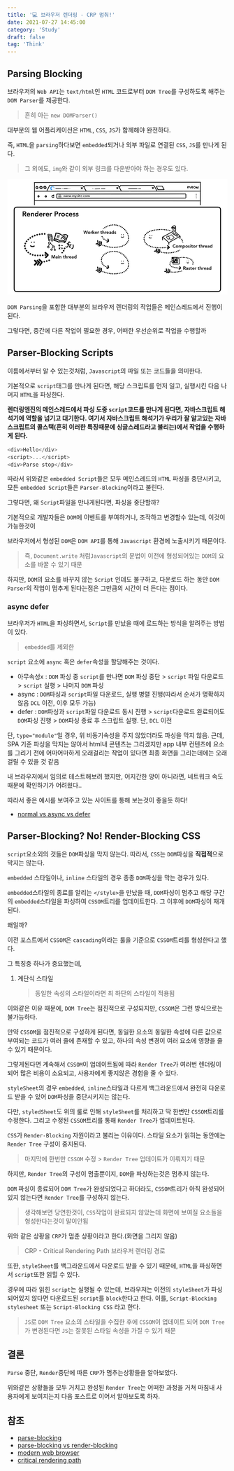 ```yaml
---
title: '💻 브라우저 렌더링 - CRP 멈춰!'
date: 2021-07-27 14:45:00
category: 'Study'
draft: false
tag: 'Think'
---
```


## Parsing Blocking

브라우저의 `Web API`는 `text/html`인 `HTML` 코드로부터 `DOM Tree`를 구성하도록 해주는 `DOM Parser`를 제공한다.

> 흔히 아는 `new DOMParser()`

대부분의 웹 어플리케이션은 `HTML`, `CSS`, `JS`가 함께해야 완전하다.

즉, `HTML`을 `parsing`하다보면 `embedded`되거나 외부 파일로 연결된 `CSS`, `JS`를 만나게 된다.

> 그 외에도, `img`와 같이 외부 링크를 다운받아야 하는 경우도 있다.

<div style="margin : 0 auto; text-align : center">
  <img src="/img/2021/07/27/parser-blocking1.png" alt="1">
</div>

`DOM Parsing`을 포함한 대부분의 브라우저 렌더링의 작업들은 메인스레드에서 진행이 된다.

그렇다면, 중간에 다른 작업이 필요한 경우, 어떠한 우선순위로 작업을 수행할까

## Parser-Blocking Scripts

이름에서부터 알 수 있는것처럼, `Javascript`의 파일 또는 코드들을 의미한다.

기본적으로 `script`태그를 만나게 된다면, 해당 스크립트를 먼저 일고, 실행시킨 다음 나머지 `HTML`을 파싱한다.

**렌더링엔진의 메인스레드에서 파싱 도중 `script`코드를 만나게 된다면, 자바스크립트 해석기에 역할을 넘기고 대기한다. 여기서 자바스크립트 해석기가 우리가 잘 알고있는 자바스크립트의 콜스택(흔히 이러한 특징때문에 싱글스레드라고 불리는)에서 작업을 수행하게 된다.**

```js
<div>Hello</div>
<script>...</script>
<div>Parse stop</div>
```

따라서 위와같은 `embedded Script`들은 모두 메인스레드의 `HTML` 파싱을 중단시키고, 모든 `embedded Script`들은 `Parser-Blocking`이라고 불린다.

그렇다면, 왜 `Script`파일을 만나게된다면, 파싱을 중단할까?

기본적으로 개발자들은 `DOM`에 이벤트를 부여하거나, 조작하고 변경할수 있는데, 이것이 가능한것이

브라우저에서 형성된 `DOM`은 `DOM API`를 통해 `Javascript` 환경에 노출시키기 때문이다.

> 즉, `Document.write` 처럼`Javascript`의 문법이 이전에 형성되어있는 `DOM`의 요소를 바꿀 수 있기 때문

하지만, `DOM`의 요소를 바꾸지 않는 `Script` 인데도 불구하고, 다운로드 하는 동안 `DOM Parser`의 작업이 멈추게 된다는점은 그만큼의 시간이 더 든다는 점이다.

### async defer

브라우저가 `HTML`을 파싱하면서, `Script`를 만났을 때에 로드하는 방식을 알려주는 방법이 있다.

> `embedded`를 제외한

`script` 요소에 `async` 혹은 `defer`속성을 할당해주는 것이다.

- 아무속성x : `DOM` 파싱 중 `script`를 만나면 `DOM` 파싱 중단 > `script` 파일 다운로드 > `script` 실행 > 나머지 `DOM` 파싱
- async : `DOM`파싱과 `script`파일 다운로드, 실행 병렬 진행(따라서 순서가 명확하지 않음 `DCL` 이전, 이후 모두 가능)
- defer : `DOM`파싱과 `script`파일 다운로드 동시 진행 > `script`다운로드 완료되어도 `DOM`파싱 진행 > `DOM`파싱 종료 후 스크립트 실행. 단, `DCL` 이전

단, `type="module"`일 경우, 위 비동기속성을 주지 않았더라도 파싱을 막지 않음. 근데, SPA 기준 파싱을 막지는 않아서 html내 콘텐츠는 그리겠지만 app 내부 컨텐츠에 요소를 그리기 전에 어마어마하게 오래걸리는 작업이 있다면 최종 화면을 그리는데에는 오래걸릴 수 있을 것 같음

내 브라우저에서 임의로 테스트해보려 했지만, 어지간한 양이 아니라면, 네트워크 속도 때문에 확인하기가 어려웠다..

따라서 좋은 예시를 보여주고 있는 사이트를 통해 보는것이 좋을듯 하다!

- [normal vs async vs defer](https://sangcho.tistory.com/entry/%EB%B8%8C%EB%9D%BC%EC%9A%B0%EC%A0%80%EC%9D%98-Rendering-3-Rendering-Process-in-browsers?category=740188)

## Parser-Blocking? No! Render-Blocking CSS

`script`요소외의 것들은 `DOM`파싱을 막지 않는다. 따라서, `CSS`는 `DOM`파싱을 **직접적**으로 막지는 않는다.

`embedded` 스타일이나, `inline` 스타일의 경우 종종 `DOM`파싱을 막는 경우가 있다.

`embedded`스타일의 종료를 알리는 `</style>`을 만났을 때, `DOM`파싱이 멈추고 해당 구간의 `embedded`스타일을 파싱하여 `CSSOM`트리를 업데이트한다. 그 이후에 `DOM`파싱이 재개된다.

왜일까?

이전 포스트에서 `CSSOM`은 `cascading`이라는 룰을 기준으로 `CSSOM`트리를 형성한다고 했다.

그 특징중 하나가 중요했는데,

1. 계단식 스타일
   > 동일한 속성의 스타일이라면 최 하단의 스타일이 적용됨

이와같은 이유 때문에, `DOM Tree`는 점진적으로 구성되지만, `CSSOM`은 그런 방식으로는 불가능하다.

만약 `CSSOM`을 점진적으로 구성하게 된다면, 동일한 요소의 동일한 속성에 다른 값으로 부여되는 코드가 여러 줄에 존재할 수 있고,
하나의 속성 변경이 여러 요소에 영향을 줄 수 있기 때문이다.

그렇게된다면 계속해서 `CSSOM`이 업데이트됨에 따라 `Render Tree`가 여러번 렌더링이 되어 많은 비용이 소요되고, 사용자에게 좋지않은 경험을 줄 수 있다.

`styleSheet`의 경우 `embedded`, `inline`스타일과 다르게 백그라운드에서 완전히 다운로드 받을 수 있어 `DOM`파싱을 중단시키지는 않는다.

다만, `styledSheet`도 위의 룰로 인해 `styleSheet`를 처리하고 딱 한번만 `CSSOM`트리를 수정한다. 그리고 수정된 `CSSOM`트리를 통해 `Render Tree`가 업데이트된다.

`CSS`가 `Render-Blocking` 자원이라고 불리는 이유이다. 스타일 요소가 읽히는 동안에는 `Render Tree` 구성이 중지된다.

> 마지막에 한번만 `CSSOM` 수정 > `Render Tree` 업데이트가 이뤄지기 때문

하지만, `Render Tree`의 구성이 멈출뿐이지, `DOM`을 파싱하는것은 멈추지 않는다.

`DOM` 파싱이 종료되어 `DOM Tree`가 완성되었다고 하더라도, `CSSOM`트리가 아직 완성되어있지 않는다면 `Render Tree`를 구성하지 않는다.

> 생각해보면 당연한것이, `CSS`작업이 완료되지 않았는데 화면에 보여질 요소들을 형성한다는것이 말이안됨

위와 같은 상황을 `CRP`가 멈춘 상황이라고 한다.(화면을 그리지 않음)

> CRP - Critical Rendering Path 브라우저 렌더링 경로

또한, `styleSheet`를 백그라운드에서 다운로드 받을 수 있기 때문에, `HTML`을 파싱하면서 `script`또한 읽힐 수 있다.

경우에 따라 읽힌 `script`는 실행될 수 있는데, 브라우저는 이전의 `styleSheet`가 파싱되어있지 않다면 다운로드된 `script`를 `block`한다고 한다. 이를, `Script-Blocking stylesheet` 또는 `Script-Blocking CSS` 라고 한다.

> `JS`로 `DOM Tree` 요소의 스타일을 수집한 후에 `CSSOM`이 업데이트 되어 `DOM Tree`가 변경된다면 `JS`는 잘못된 스타일 속성을 가질 수 있기 때문

## 결론

`Parse` 중단, `Render`중단에 따른 `CRP`가 멈추는상황들을 알아보았다.

위와같은 상황들을 모두 거치고 완성된 `Render Tree`는 어떠한 과정을 거쳐 마침내 사용자에게 보여지는지 다음 포스트로 이어서 알아보도록 하자.

## 참조

- [parse-blocking](https://sangcho.tistory.com/entry/%EB%B8%8C%EB%9D%BC%EC%9A%B0%EC%A0%80%EC%9D%98-Rendering-3-Rendering-Process-in-browsers?category=740188)
- [parse-blocking vs render-blocking](https://stackoverflow.com/questions/37759321/parser-blocking-vs-render-blocking)
- [modern web browser](https://developers.google.com/web/updates/2018/09/inside-browser-part3)
- [critical rendering path](https://developers.google.com/web/fundamentals/performance/critical-rendering-path)
